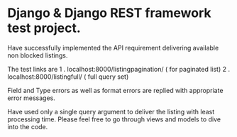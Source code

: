 # Django & Django REST framework test project.

Have successfully implemented the API requirement delivering available non blocked listings.


The test links are
 1 . localhost:8000/listingpagination/ ( for paginated list)
 2 . localhost:8000/listingfull/ ( full query set)




Field and Type errors as well as format errors are replied with appropriate error messages.

Have used only a single query argument to deliver the listing with least processing time. Please feel free to go through views and models to dive into the code.



